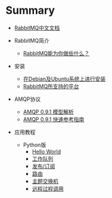 # Summary

* [RabbitMQ中文文档](README.md)

* RabbitMQ简介
    * [RabbitMQ能为你做些什么？](description.md)

* 安装
    * [在Debian及Ubuntu系统上进行安装](installation/Installing_on_Debian_Ubuntu.md)
    * [RabbitMQ所支持的平台](installation/Platforms_supported_by_RabbitMQ.md)

* AMQP协议
    * [AMQP 0.9.1 模型解析](AMQP/AMQP_0-9-1_Model_Explained.md)
    * [AMQP 0.9.1 快速参考指南](AMQP/amqp-0-9-1-quickref.md)

* 应用教程
    * Python版
        * [Hello World](tutorials_with_python/[1]Hello_World.md)
        * [工作队列](tutorials_with_python/[2]Work_Queues.md)
        * [发布/订阅](tutorials_with_python/[3]Publish_Subscribe.md)
        * [路由](tutorials_with_python/[4]Routing.md)
        * [主题交换机](tutorials_with_python/[5]Topics.md)
        * [远程过程调用](tutorials_with_python/[6]RPC.md)
